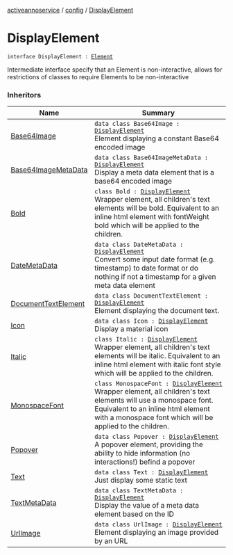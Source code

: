 [activeannoservice](../index.md) / [config](index.md) / [DisplayElement](./-display-element.md)

# DisplayElement

`interface DisplayElement : `[`Element`](-element.md)

Intermediate interface specify that an Element is non-interactive, allows for restrictions of classes to require Elements to be non-interactive

### Inheritors

| Name | Summary |
|---|---|
| [Base64Image](-base64-image/index.md) | `data class Base64Image : `[`DisplayElement`](./-display-element.md)<br>Element displaying a constant Base64 encoded image |
| [Base64ImageMetaData](-base64-image-meta-data/index.md) | `data class Base64ImageMetaData : `[`DisplayElement`](./-display-element.md)<br>Display a meta data element that is a base64 encoded image |
| [Bold](-bold/index.md) | `class Bold : `[`DisplayElement`](./-display-element.md)<br>Wrapper element, all children's text elements will be bold. Equivalent to an inline html element with fontWeight bold which will be applied to the children. |
| [DateMetaData](-date-meta-data/index.md) | `data class DateMetaData : `[`DisplayElement`](./-display-element.md)<br>Convert some input date format (e.g. timestamp) to date format or do nothing if not a timestamp for a given meta data element |
| [DocumentTextElement](-document-text-element/index.md) | `data class DocumentTextElement : `[`DisplayElement`](./-display-element.md)<br>Element displaying the document text. |
| [Icon](-icon/index.md) | `data class Icon : `[`DisplayElement`](./-display-element.md)<br>Display a material icon |
| [Italic](-italic/index.md) | `class Italic : `[`DisplayElement`](./-display-element.md)<br>Wrapper element, all children's text elements will be italic. Equivalent to an inline html element with italic font style which will be applied to the children. |
| [MonospaceFont](-monospace-font/index.md) | `class MonospaceFont : `[`DisplayElement`](./-display-element.md)<br>Wrapper element, all children's text elements will use a monospace font. Equivalent to an inline html element with a monospace font which will be applied to the children. |
| [Popover](-popover/index.md) | `data class Popover : `[`DisplayElement`](./-display-element.md)<br>A popover element, providing the ability to hide information (no interactions!) befind a popover |
| [Text](-text/index.md) | `data class Text : `[`DisplayElement`](./-display-element.md)<br>Just display some static text |
| [TextMetaData](-text-meta-data/index.md) | `data class TextMetaData : `[`DisplayElement`](./-display-element.md)<br>Display the value of a meta data element based on the ID |
| [UrlImage](-url-image/index.md) | `data class UrlImage : `[`DisplayElement`](./-display-element.md)<br>Element displaying an image provided by an URL |
